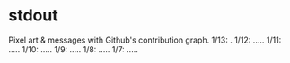# stdout
Pixel art &amp; messages with Github's contribution graph.
1/13: .
1/12: .....
1/11: .....
1/10: .....
1/9: .....
1/8: .....
1/7: .....

